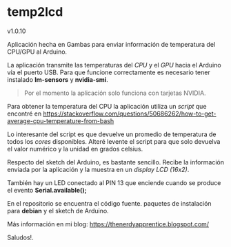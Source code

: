 # temp2lcd
v1.0.10

Aplicación hecha en Gambas para enviar información de temperatura del CPU/GPU al Arduino.

La aplicación transmite las temperaturas del *CPU* y el *GPU* hacia el Arduino vía el puerto USB.
Para que funcione correctamente es necesario tener instalado **lm-sensors** y **nvidia-smi**.

> Por el momento la aplicación solo funciona con tarjetas NVIDIA. 

Para obtener la temperatura del CPU la aplicación utiliza un *script* que encontré en https://stackoverflow.com/questions/50686262/how-to-get-average-cpu-temperature-from-bash

Lo interesante del script es que devuelve un promedio de temperatura de todos los *cores* disponibles. Alteré levente el script para que solo devuelva el valor numérico y la unidad en grados celsius.

Respecto del sketch del Arduino, es bastante sencillo. Recibe la información enviada por la aplicación y la muestra en un *display LCD (16x2)*.

También hay un LED conectado al PIN 13 que enciende cuando se produce el evento **Serial.available();**

En el repositorio se encuentra el código fuente. paquetes de instalación para **debian** y el sketch de Arduino.

Más información en mi blog: https://thenerdyapprentice.blogspot.com/

Saludos!.
